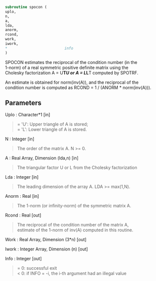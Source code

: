 ```fortran  
subroutine spocon (  
uplo,  
n,  
a,  
lda,  
anorm,  
rcond,  
work,  
iwork,  
*                          info  
)  
```  
  
SPOCON estimates the reciprocal of the condition number (in the  
1-norm) of a real symmetric positive definite matrix using the  
Cholesky factorization A = U**T*U or A = L*L**T computed by SPOTRF.  
  
An estimate is obtained for norm(inv(A)), and the reciprocal of the  
condition number is computed as RCOND = 1 / (ANORM * norm(inv(A))).  
  
## Parameters  
Uplo : Character*1 [in]  
> = 'U':  Upper triangle of A is stored;  
> = 'L':  Lower triangle of A is stored.  
  
N : Integer [in]  
> The order of the matrix A.  N >= 0.  
  
A : Real Array, Dimension (lda,n) [in]  
> The triangular factor U or L from the Cholesky factorization  
  
Lda : Integer [in]  
> The leading dimension of the array A.  LDA >= max(1,N).  
  
Anorm : Real [in]  
> The 1-norm (or infinity-norm) of the symmetric matrix A.  
  
Rcond : Real [out]  
> The reciprocal of the condition number of the matrix A,  
> estimate of the 1-norm of inv(A) computed in this routine.  
  
Work : Real Array, Dimension (3*n) [out]  
  
Iwork : Integer Array, Dimension (n) [out]  
  
Info : Integer [out]  
> = 0:  successful exit  
> < 0:  if INFO = -i, the i-th argument had an illegal value  
  

